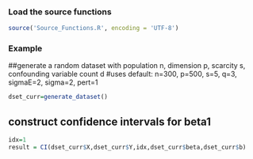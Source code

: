 ### Load the source functions
```R
source('Source_Functions.R', encoding = 'UTF-8')
```
### Example
##generate a random dataset with population n, dimension p, scarcity s, confounding variable count d
#uses default: n=300, p=500, s=5, q=3, sigmaE=2, sigma=2, pert=1


```R
dset_curr=generate_dataset()
```

## construct confidence intervals for beta1
```R
idx=1
result = CI(dset_curr$X,dset_curr$Y,idx,dset_curr$beta,dset_curr$b)

```
